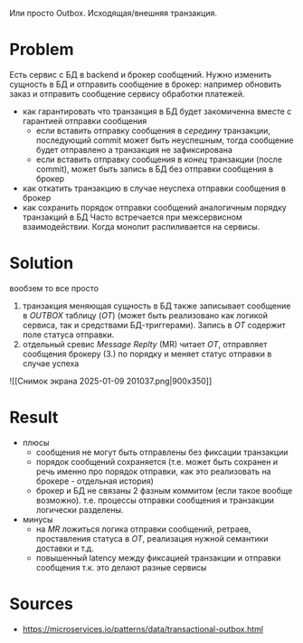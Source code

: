 Или просто Outbox.
Исходящая/внешняя транзакция.
# Problem
Есть сервис с БД в backend и брокер сообщений. Нужно изменить сущность в БД и отправить сообщение в брокер: например обновить заказ и отправить сообщение сервису обработки платежей. 
* как гарантировать что транзакция в БД будет закомиченна вместе с гарантией отправки сообщения
	* если вставить отправку сообщения в *середину* транзакции, последующий commit может быть неуспешным, тогда сообщение будет отправлено а транзакция не зафиксирована
	* если вставить отправку сообщения в *конец* транзакции (после commit), может быть запись в БД без отправки сообщения в брокер
* как откатить транзакцию в случае неуспеха отправки сообщения в брокер
* как сохранить порядок отправки сообщений аналогичным порядку транзакций в БД 
Часто встречается при межсервисном взаимодействии. Когда монолит распиливается на сервисы.
# Solution
вообзем то все просто
1. транзакция меняющая сущность в БД также записывает сообщение в *OUTBOX* таблицу (*OT*) (может быть реализовано как логикой сервиса, так и средствами БД-триггерами). Запись в *OT* содержит поле статуса отправки.
2. отдельный сревис *Message Replty* (MR) читает *OT*, отправляет сообщения брокеру (3.) по порядку и меняет статус отправки в случае успеха

![[Снимок экрана 2025-01-09 201037.png|900x350]]
# Result
* плюсы
	* сообщения не могут быть отправлены без фиксации транзакции
	* порядок сообщений сохраняется (т.е. может быть сохранен и речь именно про порядок отправки, как это реализовать на брокере - отдельная история)
	* брокер и БД не связаны 2 фазным коммитом (если такое вообще возможно). т.е. процессы отправки сообщения и транзакции логически разделены.
* минусы
	* на *MR* ложиться логика отправки сообщений, ретраев, проставления статуса в *OT*,  реализация нужной семантики доставки и т.д.
	* повышенный latency между фиксацией транзакции и отправки сообщения т.к. это делают разные сервисы
# Sources
* https://microservices.io/patterns/data/transactional-outbox.html